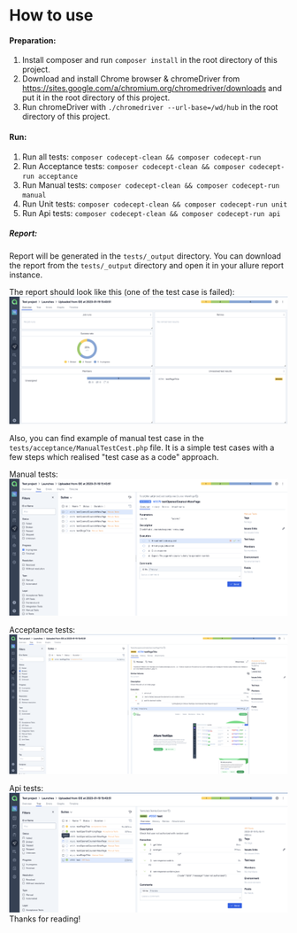 # How to use

#### Preparation:
1. Install composer and run `composer install` in the root directory of this project.
2. Download and install Chrome browser & chromeDriver from https://sites.google.com/a/chromium.org/chromedriver/downloads and put it in the root directory of this project.
3. Run chromeDriver with `./chromedriver --url-base=/wd/hub` in the root directory of this project.

#### Run:
1. Run all tests: `composer codecept-clean && composer codecept-run`
2. Run Acceptance tests: `composer codecept-clean && composer codecept-run acceptance`
3. Run Manual tests: `composer codecept-clean && composer codecept-run manual`
4. Run Unit tests: `composer codecept-clean && composer codecept-run unit`
5. Run Api tests: `composer codecept-clean && composer codecept-run api`

##### Report:
Report will be generated in the `tests/_output` directory. 
You can download the report from the `tests/_output` directory and open it in your allure report instance.

The report should look like this (one of the test case is failed):
![Report with all cases](docs/images/Screenshot%202023-01-19%20at%205.01.14%20PM.png)

Also, you can find example of manual test case in the `tests/acceptance/ManualTestCest.php` file. 
It is a simple test cases with a few steps which realised "test case as a code" approach.

Manual tests:
![Manual tests](docs/images/Screenshot%202023-01-19%20at%205.09.01%20PM.png)

Acceptance tests:
![Acceptance tests](docs/images/Screenshot%202023-01-19%20at%205.13.21%20PM.png)

Api tests:
![Api tests](docs/images/Screenshot%202023-01-19%20at%205.14.04%20PM.png)
Thanks for reading!
